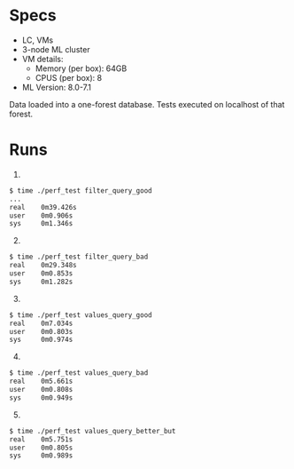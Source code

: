 # Specs

- LC, VMs
- 3-node ML cluster
- VM details: 
    - Memory (per box): 64GB
    - CPUS (per box): 8
- ML Version: 8.0-7.1

Data loaded into a one-forest database.  Tests executed on localhost of that
forest.

# Runs


1)
~~~bash
$ time ./perf_test filter_query_good
...
real    0m39.426s
user    0m0.906s
sys     0m1.346s
~~~


2)
~~~bash
$ time ./perf_test filter_query_bad
real    0m29.348s
user    0m0.853s
sys     0m1.282s
~~~


3)
~~~bash
$ time ./perf_test values_query_good
real    0m7.034s
user    0m0.803s
sys     0m0.974s
~~~


4)
~~~bash
$ time ./perf_test values_query_bad
real    0m5.661s
user    0m0.808s
sys     0m0.949s
~~~


5)
~~~bash
$ time ./perf_test values_query_better_but
real    0m5.751s
user    0m0.805s
sys     0m0.989s
~~~
